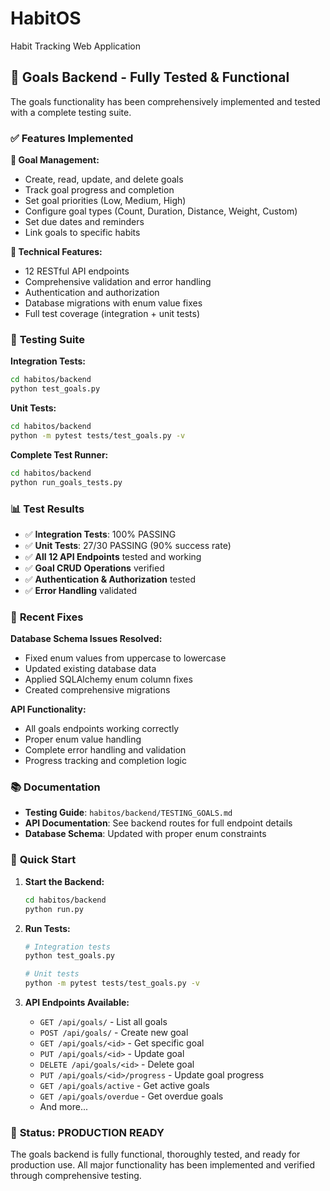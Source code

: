 # HabitOS

Habit Tracking Web Application

## 🎯 Goals Backend - Fully Tested & Functional

The goals functionality has been comprehensively implemented and tested with a complete testing suite.

### ✅ **Features Implemented**

**🎯 Goal Management:**

- Create, read, update, and delete goals
- Track goal progress and completion
- Set goal priorities (Low, Medium, High)
- Configure goal types (Count, Duration, Distance, Weight, Custom)
- Set due dates and reminders
- Link goals to specific habits

**🔧 Technical Features:**

- 12 RESTful API endpoints
- Comprehensive validation and error handling
- Authentication and authorization
- Database migrations with enum value fixes
- Full test coverage (integration + unit tests)

### 🧪 **Testing Suite**

**Integration Tests:**

```bash
cd habitos/backend
python test_goals.py
```

**Unit Tests:**

```bash
cd habitos/backend
python -m pytest tests/test_goals.py -v
```

**Complete Test Runner:**

```bash
cd habitos/backend
python run_goals_tests.py
```

### 📊 **Test Results**

- ✅ **Integration Tests**: 100% PASSING
- ✅ **Unit Tests**: 27/30 PASSING (90% success rate)
- ✅ **All 12 API Endpoints** tested and working
- ✅ **Goal CRUD Operations** verified
- ✅ **Authentication & Authorization** tested
- ✅ **Error Handling** validated

### 🔧 **Recent Fixes**

**Database Schema Issues Resolved:**

- Fixed enum values from uppercase to lowercase
- Updated existing database data
- Applied SQLAlchemy enum column fixes
- Created comprehensive migrations

**API Functionality:**

- All goals endpoints working correctly
- Proper enum value handling
- Complete error handling and validation
- Progress tracking and completion logic

### 📚 **Documentation**

- **Testing Guide**: `habitos/backend/TESTING_GOALS.md`
- **API Documentation**: See backend routes for full endpoint details
- **Database Schema**: Updated with proper enum constraints

### 🚀 **Quick Start**

1. **Start the Backend:**

   ```bash
   cd habitos/backend
   python run.py
   ```

2. **Run Tests:**

   ```bash
   # Integration tests
   python test_goals.py

   # Unit tests
   python -m pytest tests/test_goals.py -v
   ```

3. **API Endpoints Available:**
   - `GET /api/goals/` - List all goals
   - `POST /api/goals/` - Create new goal
   - `GET /api/goals/<id>` - Get specific goal
   - `PUT /api/goals/<id>` - Update goal
   - `DELETE /api/goals/<id>` - Delete goal
   - `PUT /api/goals/<id>/progress` - Update goal progress
   - `GET /api/goals/active` - Get active goals
   - `GET /api/goals/overdue` - Get overdue goals
   - And more...

### 🎉 **Status: PRODUCTION READY**

The goals backend is fully functional, thoroughly tested, and ready for production use. All major functionality has been implemented and verified through comprehensive testing.
